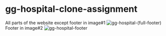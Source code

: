 # gg-hospital-clone-assignment

All parts of the website except footer in image#1
![gg-hospital-(full-footer)](https://github.com/VyshnavKVinodh/gg-hospital-clone-assignment/assets/126134846/74965fa8-c3d4-4650-b8f8-33cc391b3d55)
Footer in image#2
![gg-hospital-footer](https://github.com/VyshnavKVinodh/gg-hospital-clone-assignment/assets/126134846/8c54cc57-801a-40dc-abb9-e2a90d819afa)
